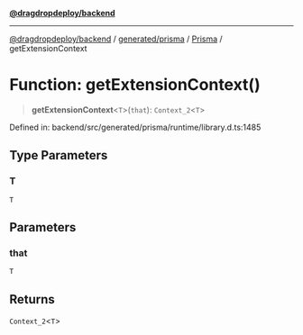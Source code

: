 [**@dragdropdeploy/backend**](../../../../../README.md)

***

[@dragdropdeploy/backend](../../../../../README.md) / [generated/prisma](../../../README.md) / [Prisma](../README.md) / getExtensionContext

# Function: getExtensionContext()

> **getExtensionContext**\<`T`\>(`that`): `Context_2`\<`T`\>

Defined in: backend/src/generated/prisma/runtime/library.d.ts:1485

## Type Parameters

### T

`T`

## Parameters

### that

`T`

## Returns

`Context_2`\<`T`\>
